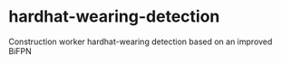 # hardhat-wearing-detection
Construction worker hardhat-wearing detection based on an improved BiFPN
